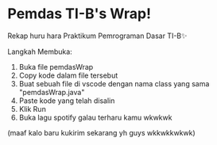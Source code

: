 # Pemdas TI-B's Wrap!
Rekap huru hara Praktikum Pemrograman Dasar TI-B✨

Langkah Membuka:
1) Buka file pemdasWrap
2) Copy kode dalam file tersebut
3) Buat sebuah file di vscode dengan nama class yang sama "pemdasWrap.java"
4) Paste kode yang telah disalin
5) Klik Run
6) Buka lagu spotify galau terharu kamu wkwkwk

(maaf kalo baru kukirim sekarang yh guys wkkwkkwkwk)
